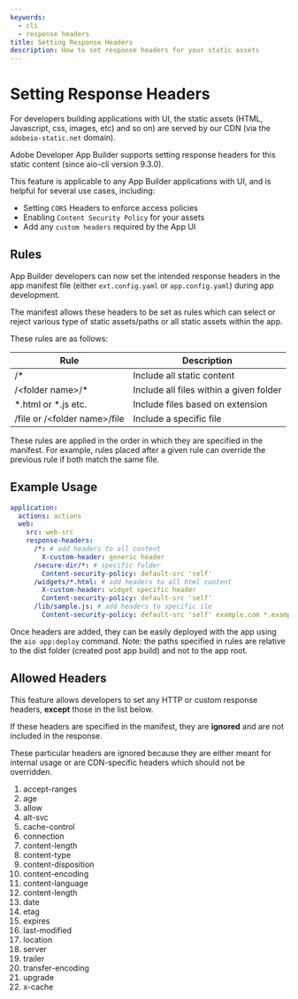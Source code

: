 ```yaml
---
keywords:
  - cli
  - response headers
title: Setting Response Headers
description: How to set response headers for your static assets
---
```


# Setting Response Headers

For developers building applications with UI, the static assets (HTML, Javascript, css, images, etc) and so on) are served by our CDN (via the `adobeio-static.net` domain).

Adobe Developer App Builder supports setting response headers for this static content (since aio-cli version 9.3.0).

This feature is applicable to any App Builder applications with UI, and is helpful for several use cases, including:

- Setting `CORS` Headers to enforce access policies
- Enabling `Content Security Policy` for your assets
- Add any `custom headers` required by the App UI

## Rules

App Builder developers can now set the intended response headers in the app manifest file (either `ext.config.yaml` or `app.config.yaml`) during app development.

The manifest allows these headers to be set as rules which can select or reject various type of static assets/paths or all static assets within the app.

These rules are as follows:

| Rule                         | Description                             |
|------------------------------|-----------------------------------------|
| /*                           | Include all static content              |
| /&lt;folder name&gt;/*             | Include all files within a given folder |
| *.html or *.js etc.          | Include files based on extension        |
| /file or /&lt;folder name&gt;/file | Include a specific file                 |

These rules are applied in the order in which they are specified in the manifest. For example, rules placed after a given rule can override the previous rule if both match the same file.

## Example Usage

```yaml
application:
  actions: actions
  web:
    src: web-src
    response-headers:
      /*: # add headers to all content
        X-custom-header: generic header
      /secure-dir/*: # specific folder
        Content-security-policy: default-src 'self'
      /widgets/*.html: # add headers to all html content
        X-custom-header: widget specific header
        Content-security-policy: default-src 'self'
      /lib/sample.js: # add headers to specific ile
        Content-security-policy: default-src 'self' example.com *.example.com
```

Once headers are added, they can be easily deployed with the app using the `aio app:deploy` command.
Note: the paths specified in rules are relative to the dist folder (created post app build) and not to the app root.

## Allowed Headers

This feature allows developers to set any HTTP or custom response headers, **except** those in the list below.

If these headers are specified in the manifest, they are **ignored** and are not included in the response.

These particular headers are ignored because they are either meant for internal usage or are CDN-specific headers which should not be overridden.

1. accept-ranges
2. age
3. allow
4. alt-svc
5. cache-control
6. connection
7. content-length
8. content-type
9. content-disposition
10. content-encoding
11. content-language
12. content-length
13. date
14. etag
15. expires
16. last-modified
17. location
18. server
19. trailer
20. transfer-encoding
21. upgrade
22. x-cache
